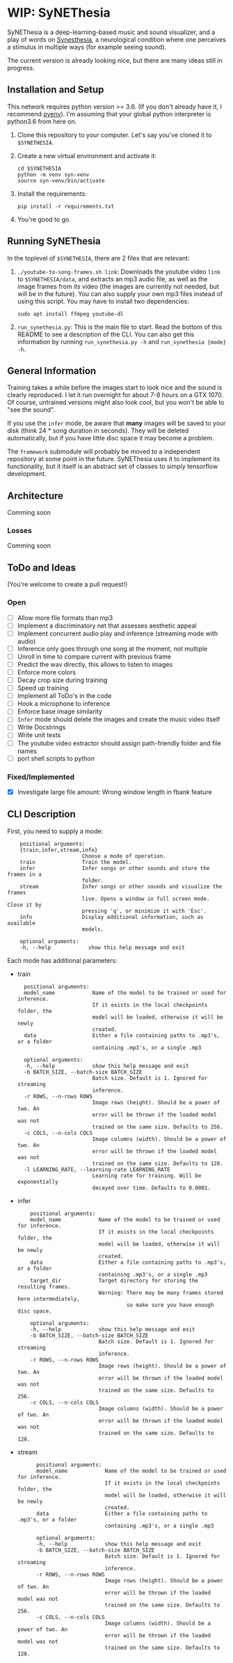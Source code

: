 # WIP: SyNEThesia

SyNEThesia is a deep-learning-based music and sound visualizer, and a play of words on [Synesthesia](https://en.wikipedia.org/wiki/Synesthesia), a neurological condition where one perceives a stimulus in multiple ways (for example seeing sound).

The current version is already looking nice, but there are many ideas still in progress.



## Installation and Setup

This network requires python version >= 3.6. (If you don't already have it, I recommend [pyenv](https://github.com/pyenv/pyenv)). I'm assuming that your global python interpreter is python3.6 from here on.

1. Clone this repository to your computer.
   Let's say you've cloned it to `$SYNETHESIA`.

2. Create a new virtual environment and activate it:

       cd $SYNETHESIA
       python -m venv syn-venv
       source syn-venv/bin/activate

3. Install the requirements:

       pip install -r requirements.txt

4. You're good to go.

## Running SyNEThesia

In the toplevel of `$SYNETHESIA`, there are 2 files that are relevant:

1. `./youtube-to-song-frames.sh link`: Downloads the youtube video `link` to `$SYNETHESIA/data`, and extracts an mp3 audio file, as well as the image frames from its video (the images are currently not needed, but will be in the future). You can also supply your own mp3 files instead of using this script.
You may have to install two dependencies:

       sudo apt install ffmpeg youtube-dl

2. `run_synethesia.py`: This is the main file to start. Read the bottom of this README to see a description of the CLI. You can also get this information by running `run_synethesia.py -h` and `run_synethesia {mode} -h`.


## General Information

Training takes a while before the images start to look nice and the sound is clearly reproduced. I let it run overnight for about 7-8 hours on a GTX 1070.
Of course, untrained versions might also look cool, but you won't be able to "see the sound".

If you use the `infer` mode, be aware that **many** images will be saved to your disk (think 24 * song duration in seconds).
They will be deleted automatically, but if you have little disc space it may become a problem.

The `framework` submodule will probably be moved to a independent repository at some point in the future. SyNEThesia uses it to implement its functionality, but it itself is an abstract set of classes to simply tensorflow development.


## Architecture

Comming soon

### Losses

Comming soon

## ToDo and Ideas

(You're welcome to create a pull request!)

### Open

- [ ] Allow more file formats than mp3
- [ ] Implement a discriminatory net that assesses aesthetic appeal
- [ ] Implement concurrent audio play and inference (streaming mode with audio)
- [ ] Inference only goes through one song at the moment, not multiple
- [ ] Unroll in time to compare current with previous frame
- [ ] Predict the wav directly, this allows to listen to images
- [ ] Enforce more colors
- [ ] Decay crop size during training
- [ ] Speed up training
- [ ] Implement all ToDo's in the code
- [ ] Hook a microphone to inference
- [ ] Enforce base image similarity
- [ ] `Infer` mode should delete the images and create the music video itself
- [ ] Write Docstrings
- [ ] Write unit tests
- [ ] The youtube video extractor should assign path-friendly folder and file names
- [ ] port shell scripts to python

### Fixed/Implemented
- [x] Investigate large file amount: Wrong window length in fbank feature


## CLI Description

First, you need to supply a mode:

        positional arguments:
        {train,infer,stream,info}
                            Choose a mode of operation.
        train               Train the model.
        infer               Infer songs or other sounds and store the frames in a
                            folder.
        stream              Infer songs or other sounds and visualize the frames
                            live. Opens a window in full screen mode. Close it by
                            pressing 'q', or minimize it with 'Esc'.
        info                Display additional information, such as available
                            models.

        optional arguments:
        -h, --help            show this help message and exit

  Each mode has additional parameters:

  - train

          positional arguments:
          model_name            Name of the model to be trained or used for inference.
                                If it exists in the local checkpoints folder, the
                                model will be loaded, otherwise it will be newly
                                created.
          data                  Either a file containing paths to .mp3's, or a folder
                                containing .mp3's, or a single .mp3

          optional arguments:
          -h, --help            show this help message and exit
          -b BATCH_SIZE, --batch-size BATCH_SIZE
                                Batch size. Default is 1. Ignored for streaming
                                inference.
          -r ROWS, --n-rows ROWS
                                Image rows (height). Should be a power of two. An
                                error will be thrown if the loaded model was not
                                trained on the same size. Defaults to 256.
          -c COLS, --n-cols COLS
                                Image columns (width). Should be a power of two. An
                                error will be thrown if the loaded model was not
                                trained on the same size. Defaults to 128.
          -l LEARNING_RATE, --learning-rate LEARNING_RATE
                                Learning rate for training. Will be exponentially
                                decayed over time. Defaults to 0.0001.

  - infer

            positional arguments:
            model_name            Name of the model to be trained or used for inference.
                                  If it exists in the local checkpoints folder, the
                                  model will be loaded, otherwise it will be newly
                                  created.
            data                  Either a file containing paths to .mp3's, or a folder
                                  containing .mp3's, or a single .mp3
            target_dir            Target directory for storing the resulting frames.
                                  Warning: There may be many frames stored here intermediately,
                                           so make sure you have enough disc space.

            optional arguments:
            -h, --help            show this help message and exit
            -b BATCH_SIZE, --batch-size BATCH_SIZE
                                  Batch size. Default is 1. Ignored for streaming
                                  inference.
            -r ROWS, --n-rows ROWS
                                  Image rows (height). Should be a power of two. An
                                  error will be thrown if the loaded model was not
                                  trained on the same size. Defaults to 256.
            -c COLS, --n-cols COLS
                                  Image columns (width). Should be a power of two. An
                                  error will be thrown if the loaded model was not
                                  trained on the same size. Defaults to 128.

  - stream         

              positional arguments:
              model_name            Name of the model to be trained or used for inference.
                                    If it exists in the local checkpoints folder, the
                                    model will be loaded, otherwise it will be newly
                                    created.
              data                  Either a file containing paths to .mp3's, or a folder
                                    containing .mp3's, or a single .mp3

              optional arguments:
              -h, --help            show this help message and exit
              -b BATCH_SIZE, --batch-size BATCH_SIZE
                                    Batch size. Default is 1. Ignored for streaming
                                    inference.
              -r ROWS, --n-rows ROWS
                                    Image rows (height). Should be a power of two. An
                                    error will be thrown if the loaded model was not
                                    trained on the same size. Defaults to 256.
              -c COLS, --n-cols COLS
                                    Image columns (width). Should be a power of two. An
                                    error will be thrown if the loaded model was not
                                    trained on the same size. Defaults to 128.
